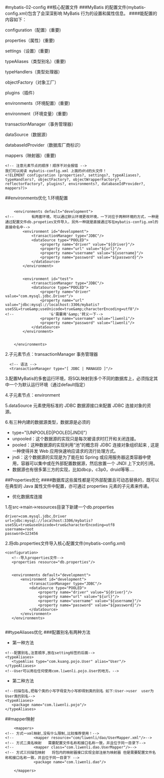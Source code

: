  #mybatis-02-config
 ##核心配置文件
 ###MyBatis 的配置文件(mybatis-config.xml)包含了会深深影响 MyBatis 行为的设置和属性信息。
 ####能配置的内容如下：
 
 configuration（配置）(重要)

 properties（属性）(重要)
 
 settings（设置）(重要)
 
 typeAliases（类型别名）(重要)
 
 typeHandlers（类型处理器）
 
 objectFactory（对象工厂）
 
 plugins（插件）
 
 environments（环境配置）(重要)
 
 environment（环境变量）(重要)
 
 transactionManager（事务管理器）
 
 dataSource（数据源）
 
 databaseIdProvider（数据库厂商标识）
 
 mappers（映射器）(重要)
 ~~~~
 <!-- 注意元素节点的顺序！顺序不对会报错 -->
我们可以阅读 mybatis-config.xml 上面的dtd的头文件！
<!ELEMENT configuration (properties?, settings?, typeAliases?, typeHandlers?, objectFactory?, objectWrapperFactory?, reflectorFactory?, plugins?, environments?, databaseIdProvider?, mappers?)>

~~~~

##environments优化
1.环境配置
~~~~

    <environments default="development">
<!--        有两套环境，可以通过默认环境更改环境，一下对应于两种环境的方式，一种是通过配置文件db.propeties文件导入，另外一种就是直接通过写在mybatis-config.xml的直接命名中-->
        <environment id="development">
            <transactionManager type="JDBC"/>
            <dataSource type="POOLED">
                <property name="driver" value="${driver}"/>
                <property name="url" value="${url}"/>
                <property name="username" value="${username}"/>
                <property name="password" value="${password}"/>
            </dataSource>
        </environment>


        <environment id="test">
            <transactionManager type="JDBC"/>
            <dataSource type="POOLED">
                <property name="driver" value="com.mysql.jdbc.Driver"/>
                <property name="url" value="jdbc:mysql://localhost:3306/mybatis?useSSL=true&amp;useUnicode=true&amp;characterEncoding=utf8"/>
<!--                '&'需要用'&amp;'转义一下-->
                <property name="username" value="liwenli"/>
                <property name="password" value="liwenli"/>
            </dataSource>
        </environment>


    </environments>
~~~~
2.子元素节点：transactionManager  事务管理器 
~~~~
  <!-- 语法 -->
  <transactionManager type="[ JDBC | MANAGED ]"/>
~~~~
3.配置MyBatis的多套运行环境，将SQL映射到多个不同的数据库上，必须指定其中一个为默认运行环境（通过default指定）
 
4.子元素节点：environment
 
5.dataSource 元素使用标准的 JDBC 数据源接口来配置 JDBC 连接对象的资源。

6.有三种内建的数据源类型，数据源是必须的
 * type="[UNPOOLED|POOLED|JNDI]"）
 * unpooled：这个数据源的实现只是每次被请求时打开和关闭连接。
 * pooled：这种数据源的实现利用“池”的概念将 JDBC 连接对象组织起来 , 这是一种使得并发 Web 应用快速响应请求的流行处理方式。
 * jndi：这个数据源的实现是为了能在如 Spring 或应用服务器这类容器中使用，容器可以集中或在外部配置数据源，然后放置一个 JNDI 上下文的引用。
 * 数据源也有很多第三方的实现，比如dbcp，c3p0，druid等等....

##Properties优化
####数据库这些属性都是可外部配置且可动态替换的，既可以在典型的 Java 属性文件中配置，亦可通过 properties 元素的子元素来传递。
* 优化数据库连接

1.在src->main->resources目录下新建一个db.properties
~~~~
driver=com.mysql.jdbc.Driver
url=jdbc:mysql://localhost:3306/mybatis?useSSL=true&useUnicode=true&characterEncoding=utf8
username=root
password=123456
~~~~

2.将db.properties文件导入核心配置文件(mybatis-config.xml)
~~~~
<configuration>
   <!--导入properties文件-->
   <properties resource="db.properties"/>


   <environments default="development">
       <environment id="development">
           <transactionManager type="JDBC"/>
           <dataSource type="POOLED">
               <property name="driver" value="${driver}"/>
               <property name="url" value="${url}"/>
               <property name="username" value="${username}"/>
               <property name="password" value="${password}"/>
           </dataSource>
       </environment>
   </environments>
 
~~~~

##typeAliases优化
###配置别名有两种方法
* 第一种方法
~~~~
<!--配置别名,注意顺序,放在setting标签的后面-->
<typeAliases>
   <typeAlias type="com.kuang.pojo.User" alias="User"/>
</typeAliases>
<!--User可以用在任何使用com.liwenli.pojo.User的地方。-->
~~~~

* 第二种方法
~~~~
<!--扫描包名,把每个类的小写字母变为小写即得到类的别名 如下:User->user  user为User类的别名-->
<typeAliases>
   <package name="com.liwenli.pojo"/>
</typeAliases>

~~~~

##mapper映射
~~~~
    <mappers>
<!-- 方式一xml映射,没有什么限制,比较推荐使用！-->
<!--         <mapper resource="com/liwenli/dao/UserMapper.xml"/>-->
<!-- 方式二类名映射   需要配置文件名称和接口名称一致，并且位于同一目录下-->
<!--         <mapper class="com.liwenli.dao.UserMapper"/>-->
<!-- 方式三扫描包映射   将包内的映射器接口实现全部注册为映射器 但是需要配置文件名称和接口名称一致，并且位于同一目录下 -->
             <package name="com.liwenli.dao"/>

    </mappers>
~~~~